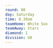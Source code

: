 ```yaml
---
round: 08
day: Saturday
time: 8.30am
teamHome: White Sox
teamAway: Stars
diamond: 1
division: U8
---
```

